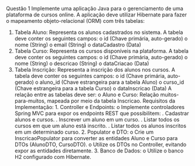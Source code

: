Questão 1
Implemente uma aplicação Java para o gerenciamento de uma plataforma de cursos online. A aplicação deve utilizar Hibernate para fazer o mapeamento objeto-relacional (ORM) com três tabelas:
  1.	Tabela Aluno: Representa os alunos cadastrados no sistema. A tabela deve conter os seguintes campos:
    o	id (Chave primária, auto-gerado)
    o	nome (String)
    o	email (String)
    o	dataCadastro (Data)
  2.	Tabela Curso: Representa os cursos disponíveis na plataforma. A tabela deve conter os seguintes campos:
    o	id (Chave primária, auto-gerado)
    o	nome (String)
    o	descricao (String)
    o	dataCriacao (Data)
  3.	Tabela Inscrição: Representa a inscrição dos alunos nos cursos. A tabela deve conter os seguintes campos:
    o	id (Chave primária, auto-gerado)
    o	aluno_id (Chave estrangeira para a tabela Aluno)
    o	curso_id (Chave estrangeira para a tabela Curso)
    o	dataInscricao (Data)
  A relação entre as tabelas deve ser:
    o	Aluno e Curso: Relação muitos-para-muitos, mapeada por meio da tabela Inscricao.
  Requisitos da Implementação:
    1.	Controller e Endpoints:
    o	Implemente controladores Spring MVC para expor os endpoints REST que possibilitem:
      .	Cadastrar alunos e cursos.
      .	Inscrever um aluno em um curso.
      .	Listar todos os cursos em que um aluno está inscrito.
      .	Listar todos os alunos inscritos em um determinado curso.
    2.	Populator e DTO:
      o	Crie um InscricaoPopulator para converter as entidades Aluno e Curso para DTOs (AlunoDTO, CursoDTO).
      o	Utilize os DTOs no Controller, evitando expor as entidades diretamente.
    3.	Banco de Dados:
      o	Utilize o banco H2 configurado com Hibernate.
